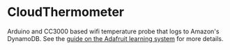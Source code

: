CloudThermometer
================

Arduino and CC3000 based wifi temperature probe that logs to Amazon's DynamoDB.  See the [guide on the Adafruit learning system](http://learn.adafruit.com/cloud-thermometer) for more details.
